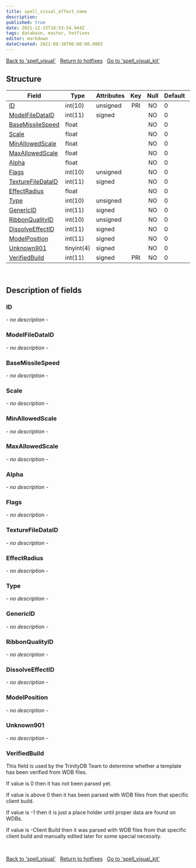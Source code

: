 ```yaml
---
title: spell_visual_effect_name
description: 
published: true
date: 2021-12-15T18:53:54.944Z
tags: database, master, hotfixes
editor: markdown
dateCreated: 2021-08-30T06:00:00.000Z
---
```


<a href="https://trinitycore.info/en/database/master/hotfixes/spell_visual" class="mt-5 v-btn v-btn--depressed v-btn--flat v-btn--outlined theme--light v-size--default darkblue--text text--lighten-3"><span class="v-btn__content"><i aria-hidden="true" class="v-icon notranslate v-icon--left mdi mdi-arrow-left theme--light"></i><span>Back to 'spell_visual'</span></span></a>&nbsp;&nbsp;&nbsp;<a href="https://trinitycore.info/en/database/master/hotfixes/home" class="mt-5 v-btn v-btn--depressed v-btn--flat v-btn--outlined theme--light v-size--default darkblue--text text--lighten-3"><span class="v-btn__content"><i aria-hidden="true" class="v-icon notranslate v-icon--left mdi mdi-home-outline theme--light"></i><span>Return to hotfixes</span></span></a>&nbsp;&nbsp;&nbsp;<a href="https://trinitycore.info/en/database/master/hotfixes/spell_visual_kit" class="mt-5 v-btn v-btn--depressed v-btn--flat v-btn--outlined theme--light v-size--default darkblue--text text--lighten-3"><span class="v-btn__content"><span>Go to 'spell_visual_kit'</span><i aria-hidden="true" class="v-icon notranslate v-icon--right mdi mdi-arrow-right theme--light"></i></span></a>

## Structure

| Field | Type | Attributes | Key | Null | Default | Extra | Comment |
| --- | --- | --- | :---: | :---: | --- | --- | --- |
| [ID](#id) | int(10) | unsigned | PRI | NO | 0 |  |  |
| [ModelFileDataID](#modelfiledataid) | int(11) | signed |  | NO | 0 |  |  |
| [BaseMissileSpeed](#basemissilespeed) | float |  |  | NO | 0 |  |  |
| [Scale](#scale) | float |  |  | NO | 0 |  |  |
| [MinAllowedScale](#minallowedscale) | float |  |  | NO | 0 |  |  |
| [MaxAllowedScale](#maxallowedscale) | float |  |  | NO | 0 |  |  |
| [Alpha](#alpha) | float |  |  | NO | 0 |  |  |
| [Flags](#flags) | int(10) | unsigned |  | NO | 0 |  |  |
| [TextureFileDataID](#texturefiledataid) | int(11) | signed |  | NO | 0 |  |  |
| [EffectRadius](#effectradius) | float |  |  | NO | 0 |  |  |
| [Type](#type) | int(10) | unsigned |  | NO | 0 |  |  |
| [GenericID](#genericid) | int(11) | signed |  | NO | 0 |  |  |
| [RibbonQualityID](#ribbonqualityid) | int(10) | unsigned |  | NO | 0 |  |  |
| [DissolveEffectID](#dissolveeffectid) | int(11) | signed |  | NO | 0 |  |  |
| [ModelPosition](#modelposition) | int(11) | signed |  | NO | 0 |  |  |
| [Unknown901](#unknown901) | tinyint(4) | signed |  | NO | 0 |  |  |
| [VerifiedBuild](#verifiedbuild) | int(11) | signed | PRI | NO | 0 |  |  |
&nbsp;
## Description of fields

### ID
*- no description -*
&nbsp;

### ModelFileDataID
*- no description -*
&nbsp;

### BaseMissileSpeed
*- no description -*
&nbsp;

### Scale
*- no description -*
&nbsp;

### MinAllowedScale
*- no description -*
&nbsp;

### MaxAllowedScale
*- no description -*
&nbsp;

### Alpha
*- no description -*
&nbsp;

### Flags
*- no description -*
&nbsp;

### TextureFileDataID
*- no description -*
&nbsp;

### EffectRadius
*- no description -*
&nbsp;

### Type
*- no description -*
&nbsp;

### GenericID
*- no description -*
&nbsp;

### RibbonQualityID
*- no description -*
&nbsp;

### DissolveEffectID
*- no description -*
&nbsp;

### ModelPosition
*- no description -*
&nbsp;

### Unknown901
*- no description -*
&nbsp;

### VerifiedBuild
This field is used by the TrinityDB Team to determine whether a template has been verified from WDB files.

If value is 0 then it has not been parsed yet.

If value is above 0 then it has been parsed with WDB files from that specific client build.

If value is -1 then it is just a place holder until proper data are found on WDBs.

If value is -Client Build then it was parsed with WDB files from that specific client build and manually edited later for some special necessity.

&nbsp;

<a href="https://trinitycore.info/en/database/master/hotfixes/spell_visual" class="mt-5 v-btn v-btn--depressed v-btn--flat v-btn--outlined theme--light v-size--default darkblue--text text--lighten-3"><span class="v-btn__content"><i aria-hidden="true" class="v-icon notranslate v-icon--left mdi mdi-arrow-left theme--light"></i><span>Back to 'spell_visual'</span></span></a>&nbsp;&nbsp;&nbsp;<a href="https://trinitycore.info/en/database/master/hotfixes/home" class="mt-5 v-btn v-btn--depressed v-btn--flat v-btn--outlined theme--light v-size--default darkblue--text text--lighten-3"><span class="v-btn__content"><i aria-hidden="true" class="v-icon notranslate v-icon--left mdi mdi-home-outline theme--light"></i><span>Return to hotfixes</span></span></a>&nbsp;&nbsp;&nbsp;<a href="https://trinitycore.info/en/database/master/hotfixes/spell_visual_kit" class="mt-5 v-btn v-btn--depressed v-btn--flat v-btn--outlined theme--light v-size--default darkblue--text text--lighten-3"><span class="v-btn__content"><span>Go to 'spell_visual_kit'</span><i aria-hidden="true" class="v-icon notranslate v-icon--right mdi mdi-arrow-right theme--light"></i></span></a>

